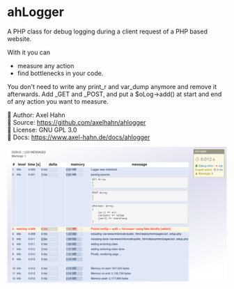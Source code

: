 # ahLogger

A PHP class for debug logging during a client request of a PHP based website.

With it you can

- measure any action 
- find bottlenecks in your code.

You don't need to write any print_r and var_dump anymore and remove it
afterwards. Add _GET and _POST, and put a $oLog->add() at start and end
of any action you want to measure.

👤 Author: Axel Hahn \
📄 Source: <https://github.com/axelhahn/ahlogger> \
📜 License: GNU GPL 3.0 \
📗 Docs: <https://www.axel-hahn.de/docs/ahlogger>

![Output](images/ahlogger-html-ouput.png)